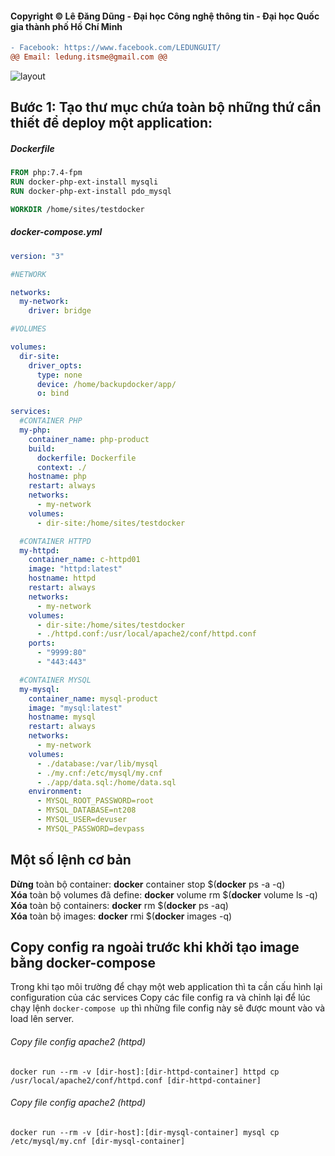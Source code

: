 #### Copyright © Lê Đăng Dũng - Đại học Công nghệ thông tin - Đại học Quốc gia thành phố Hồ Chí Minh ####

```diff
- Facebook: https://www.facebook.com/LEDUNGUIT/
@@ Email: ledung.itsme@gmail.com @@
```
![layout](https://user-images.githubusercontent.com/64201705/99981474-03847700-2ddc-11eb-8eb3-d35b2ff48c9c.png)

## Bước 1: Tạo thư mục chứa toàn bộ những thứ cần thiết để deploy một application: ##

##### Dockerfile
```Dockerfile
FROM php:7.4-fpm
RUN docker-php-ext-install mysqli
RUN docker-php-ext-install pdo_mysql

WORKDIR /home/sites/testdocker
```
##### docker-compose.yml
```YAML
version: "3"

#NETWORK

networks:
  my-network:
    driver: bridge

#VOLUMES

volumes:
  dir-site:
    driver_opts:
      type: none
      device: /home/backupdocker/app/
      o: bind

services:
  #CONTAINER PHP
  my-php:
    container_name: php-product
    build:
      dockerfile: Dockerfile
      context: ./
    hostname: php
    restart: always
    networks:
      - my-network
    volumes:
      - dir-site:/home/sites/testdocker

  #CONTAINER HTTPD
  my-httpd:
    container_name: c-httpd01
    image: "httpd:latest"
    hostname: httpd
    restart: always
    networks:
      - my-network
    volumes:
      - dir-site:/home/sites/testdocker
      - ./httpd.conf:/usr/local/apache2/conf/httpd.conf
    ports:
      - "9999:80"
      - "443:443"

  #CONTAINER MYSQL
  my-mysql:
    container_name: mysql-product
    image: "mysql:latest"
    hostname: mysql
    restart: always
    networks:
      - my-network
    volumes:
      - ./database:/var/lib/mysql
      - ./my.cnf:/etc/mysql/my.cnf
      - ./app/data.sql:/home/data.sql
    environment:
      - MYSQL_ROOT_PASSWORD=root
      - MYSQL_DATABASE=nt208
      - MYSQL_USER=devuser
      - MYSQL_PASSWORD=devpass
```
## Một số lệnh cơ bản ##

<b>Dừng</b> toàn bộ container: <b>docker</b> container stop $(<b>docker</b> ps -a -q)</br>
<b>Xóa</b> toàn bộ volumes đã define: <b>docker</b> volume rm $(<b>docker</b> volume ls -q)</br>
<b>Xóa</b> toàn bộ containers: <b>docker</b> rm $(<b>docker</b> ps -aq)</br>
<b>Xóa</b> toàn bộ images: <b>docker</b> rmi $(<b>docker</b> images -q)</br>

## Copy config ra ngoài trước khi khởi tạo image bằng docker-compose ##
Trong khi tạo môi trường để chạy một web application thì ta cần cấu hình lại configuration của các services
Copy các file config ra và chỉnh lại để lúc chạy lệnh ```docker-compose up``` thì những file config này sẽ được mount vào và load lên server.
###### Copy file config apache2 (httpd) ##
```Smali
docker run --rm -v [dir-host]:[dir-httpd-container] httpd cp /usr/local/apache2/conf/httpd.conf [dir-httpd-container]
```

###### Copy file config apache2 (httpd) ##
```Smali
docker run --rm -v [dir-host]:[dir-mysql-container] mysql cp /etc/mysql/my.cnf [dir-mysql-container]
```

